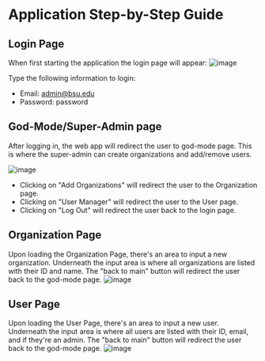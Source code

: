 # Application Step-by-Step Guide

## Login Page
When first starting the application the login page will appear: ![image](https://user-images.githubusercontent.com/77819572/200951588-f34e1573-9f65-4178-b80b-8623e6bbfaf6.png)

Type the following information to login:
- Email: admin@bsu.edu
- Password: password

## God-Mode/Super-Admin page
After logging in, the web app will redirect the user to god-mode page. This is where the super-admin can create organizations and add/remove users.

![image](https://user-images.githubusercontent.com/77819572/200954009-81f051ce-77b8-4520-9415-0ef051cdab9f.png)


- Clicking on "Add Organizations" will redirect the user to the Organization page.
- Clicking on "User Manager" will redirect the user to the User page.
- Clicking on "Log Out" will redirect the user back to the login page.

## Organization Page
Upon loading the Organization Page, there's an area to input a new organization. Underneath the input area is where all organizations are listed with their ID and name. The "back to main" button will redirect the user back to the god-mode page.
![image](https://user-images.githubusercontent.com/77819572/200954147-d0d0fe70-f64f-4e8f-8cde-70b6fb9ab768.png)

## User Page
Upon loading the User Page, there's an area to input a new user. Underneath the input area is where all users are listed with their ID, email, and if they're an admin. The "back to main" button will redirect the user back to the god-mode page.
![image](https://user-images.githubusercontent.com/77819572/200954636-05cad506-0279-42a1-b12f-53cfe62092b3.png)

